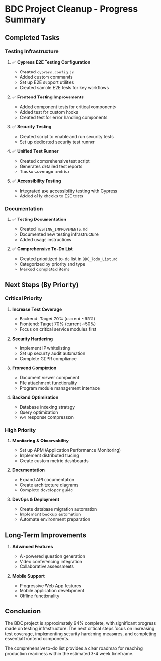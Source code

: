 # BDC Project Cleanup - Progress Summary

## Completed Tasks

### Testing Infrastructure
1. ✅ **Cypress E2E Testing Configuration**
   - Created `cypress.config.js`
   - Added custom commands
   - Set up E2E support utilities
   - Created sample E2E tests for key workflows

2. ✅ **Frontend Testing Improvements**
   - Added component tests for critical components
   - Added test for custom hooks
   - Created test for error handling components

3. ✅ **Security Testing**
   - Created script to enable and run security tests
   - Set up dedicated security test runner

4. ✅ **Unified Test Runner**
   - Created comprehensive test script
   - Generates detailed test reports
   - Tracks coverage metrics

5. ✅ **Accessibility Testing**
   - Integrated axe accessibility testing with Cypress
   - Added a11y checks to E2E tests

### Documentation
1. ✅ **Testing Documentation**
   - Created `TESTING_IMPROVEMENTS.md`
   - Documented new testing infrastructure
   - Added usage instructions

2. ✅ **Comprehensive To-Do List**
   - Created prioritized to-do list in `BDC_Todo_List.md`
   - Categorized by priority and type
   - Marked completed items

## Next Steps (By Priority)

### Critical Priority
1. **Increase Test Coverage**
   - Backend: Target 70% (current ~65%)
   - Frontend: Target 70% (current ~50%)
   - Focus on critical service modules first

2. **Security Hardening**
   - Implement IP whitelisting
   - Set up security audit automation
   - Complete GDPR compliance

3. **Frontend Completion**
   - Document viewer component
   - File attachment functionality
   - Program module management interface

4. **Backend Optimization**
   - Database indexing strategy
   - Query optimization
   - API response compression

### High Priority
1. **Monitoring & Observability**
   - Set up APM (Application Performance Monitoring)
   - Implement distributed tracing
   - Create custom metric dashboards

2. **Documentation**
   - Expand API documentation
   - Create architecture diagrams
   - Complete developer guide

3. **DevOps & Deployment**
   - Create database migration automation
   - Implement backup automation
   - Automate environment preparation

## Long-Term Improvements
1. **Advanced Features**
   - AI-powered question generation
   - Video conferencing integration
   - Collaborative assessments

2. **Mobile Support**
   - Progressive Web App features
   - Mobile application development
   - Offline functionality

## Conclusion

The BDC project is approximately 94% complete, with significant progress made on testing infrastructure. The next critical steps focus on increasing test coverage, implementing security hardening measures, and completing essential frontend components.

The comprehensive to-do list provides a clear roadmap for reaching production readiness within the estimated 3-4 week timeframe.